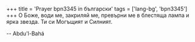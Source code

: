 +++
title = 'Prayer bpn3345 in български'
tags = ['lang-bg', 'bpn3345']
+++
О Боже, води ме, закриляй ме, превърни ме в блестяща лампа и ярка звезда. Ти си Могъщият и Силният.

-- Abdu'l-Bahá

